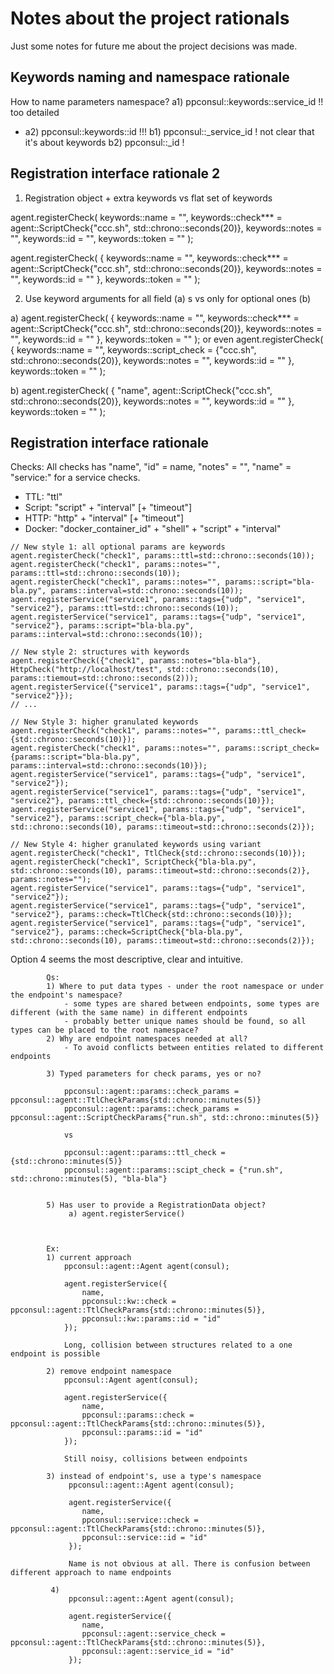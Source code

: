 Notes about the project rationals
=================================

Just some notes for future me about the project decisions was made.


Keywords naming and namespace rationale
---------------------------------------

How to name parameters namespace?
a1) ppconsul::keywords::service_id   !!   too detailed
* a2) ppconsul::keywords::id           !!!
b1) ppconsul::_service_id            !    not clear that it's about keywords
b2) ppconsul::_id                    !

Registration interface rationale 2
----------------------------------

1) Registration object + extra keywords vs flat set of keywords

agent.registerCheck(
	keywords::name = "",
	keywords::check*** = agent::ScriptCheck{"ccc.sh", std::chrono::seconds(20)},
	keywords::notes = "",
	keywords::id = "",
	keywords::token = ""
);

agent.registerCheck(
	{
		keywords::name = "",
		keywords::check*** = agent::ScriptCheck{"ccc.sh", std::chrono::seconds(20)},
		keywords::notes = "",
		keywords::id = ""
	},
	keywords::token = ""
);

2) Use keyword arguments for all field (a) s vs only for optional ones (b)

a)
agent.registerCheck(
	{
		keywords::name = "",
		keywords::check*** = agent::ScriptCheck{"ccc.sh", std::chrono::seconds(20)},
		keywords::notes = "",
		keywords::id = ""
	},
	keywords::token = ""
);
or even
agent.registerCheck(
	{
		keywords::name = "",
		keywords::script_check = {"ccc.sh", std::chrono::seconds(20)},
		keywords::notes = "",
		keywords::id = ""
	},
	keywords::token = ""
);

b)
agent.registerCheck(
	{
		"name",
		agent::ScriptCheck{"ccc.sh", std::chrono::seconds(20)},
		keywords::notes = "",
		keywords::id = ""
	},
	keywords::token = ""
);


Registration interface rationale
--------------------------------

Checks:
All checks has "name", "id" = name, "notes" = "", "name" = "service:<ServiceId>" for a service checks.

* TTL: "ttl"
* Script: "script" + "interval" [+ "timeout"]
* HTTP: "http" + "interval" [+ "timeout"]
* Docker: "docker_container_id" + "shell" + "script" + "interval"


```code=cpp
// New style 1: all optional params are keywords
agent.registerCheck("check1", params::ttl=std::chrono::seconds(10));
agent.registerCheck("check1", params::notes="", params::ttl=std::chrono::seconds(10));
agent.registerCheck("check1", params::notes="", params::script="bla-bla.py", params::interval=std::chrono::seconds(10));
agent.registerService("service1", params::tags={"udp", "service1", "service2"}, params::ttl=std::chrono::seconds(10));
agent.registerService("service1", params::tags={"udp", "service1", "service2"}, params::script="bla-bla.py", params::interval=std::chrono::seconds(10));

// New style 2: structures with keywords
agent.registerCheck({"check1", params::notes="bla-bla"}, HttpCheck("http://localhost/test", std::chrono::seconds(10), params::tiemout=std::chrono::seconds(2)));
agent.registerService({"service1", params::tags={"udp", "service1", "service2"}});
// ...

// New Style 3: higher granulated keywords
agent.registerCheck("check1", params::notes="", params::ttl_check={std::chrono::seconds(10)});
agent.registerCheck("check1", params::notes="", params::script_check={params::script="bla-bla.py", params::interval=std::chrono::seconds(10)});
agent.registerService("service1", params::tags={"udp", "service1", "service2"});
agent.registerService("service1", params::tags={"udp", "service1", "service2"}, params::ttl_check={std::chrono::seconds(10)});
agent.registerService("service1", params::tags={"udp", "service1", "service2"}, params::script_check={"bla-bla.py", std::chrono::seconds(10), params::timeout=std::chrono::seconds(2)});

// New Style 4: higher granulated keywords using variant
agent.registerCheck("check1", TtlCheck{std::chrono::seconds(10)});
agent.registerCheck("check1", ScriptCheck{"bla-bla.py", std::chrono::seconds(10), params::timeout=std::chrono::seconds(2)}, params::notes="");
agent.registerService("service1", params::tags={"udp", "service1", "service2"});
agent.registerService("service1", params::tags={"udp", "service1", "service2"}, params::check=TtlCheck{std::chrono::seconds(10)});
agent.registerService("service1", params::tags={"udp", "service1", "service2"}, params::check=ScriptCheck{"bla-bla.py", std::chrono::seconds(10), params::timeout=std::chrono::seconds(2)});
```

Option 4 seems the most descriptive, clear and intuitive.




            Qs:
            1) Where to put data types - under the root namespace or under the endpoint's namespace?
                - some types are shared between endpoints, some types are different (with the same name) in different endpoints
                - probably better unique names should be found, so all types can be placed to the root namespace?
            2) Why are endpoint namespaces needed at all?
                - To avoid conflicts between entities related to different endpoints

            3) Typed parameters for check params, yes or no?

                ppconsul::agent::params::check_params = ppconsul::agent::TtlCheckParams{std::chrono::minutes(5)}
                ppconsul::agent::params::check_params = ppconsul::agent::ScriptCheckParams{"run.sh", std::chrono::minutes(5)}
         
                vs

                ppconsul::agent::params::ttl_check = {std::chrono::minutes(5)}
                ppconsul::agent::params::scipt_check = {"run.sh", std::chrono::minutes(5), "bla-bla"}
         

            5) Has user to provide a RegistrationData object?
                 a) agent.registerService()



            Ex:
            1) current approach
                ppconsul::agent::Agent agent(consul);

                agent.registerService({
                    name,
                    ppconsul::kw::check = ppconsul::agent::TtlCheckParams{std::chrono::minutes(5)},
                    ppconsul::kw::params::id = "id"
                });
             
                Long, collision between structures related to a one endpoint is possible

            2) remove endpoint namespace
                ppconsul::Agent agent(consul);

                agent.registerService({
                    name,
                    ppconsul::params::check = ppconsul::agent::TtlCheckParams{std::chrono::minutes(5)},
                    ppconsul::params::id = "id"
                });
         
                Still noisy, collisions between endpoints
         
            3) instead of endpoint's, use a type's namespace
                 ppconsul::agent::Agent agent(consul);

                 agent.registerService({
                    name,
                    ppconsul::service::check = ppconsul::agent::TtlCheckParams{std::chrono::minutes(5)},
                    ppconsul::service::id = "id"
                 });
         
                 Name is not obvious at all. There is confusion between different approach to name endpoints

             4)
                 ppconsul::agent::Agent agent(consul);

                 agent.registerService({
                    name,
                    ppconsul::agent::service_check = ppconsul::agent::TtlCheckParams{std::chrono::minutes(5)},
                    ppconsul::agent::service_id = "id"
                 });

